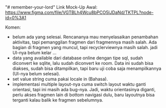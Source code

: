 "# remember-your-lord" 
Link Mock-Up Awal: https://www.figma.com/file/VGTBLh4Wcu8bPCO5lJDaNd/TKTPL?node-id=0%3A1

Komen:
- belum ada yang selesai. Rencananya mau menyelasaikan penambahan aktivitas, tapi pemanggilan fragmen dari fragmennya masih salah.
Ada bagian di fragmen yang muncul, tapi recyclerviewnya masih salah. jadi UI-nya belum kelar ...
- data yang available dari database online dengan tipe sql, sudah diconvert ke sqlite, lalu sudah diconvert ke room. Data ini sudah bisa diakses,
sudah bisa ditampilkan, tapi baru uji coba saja menampilkannya (UI-nya belum selesai).
- set value string cuma pakai locale in (Bahasa).
- implementasi multiple layout-nya cuma switch layout waktu ganti orientasi, tapi ini masih ada bug-nya. 
Jadi, waktu orientasinya diganti, perlu akses fragmen lain di bottom navigasi dulu, baru layoutnya bisa terganti kalau balik ke fragmen sebelumnya.